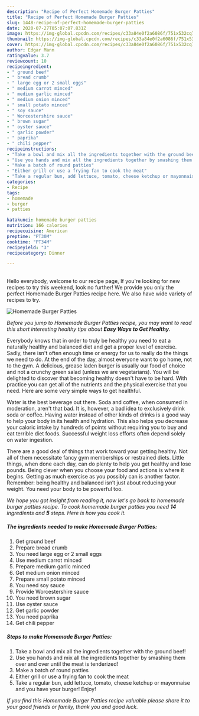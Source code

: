 ```yaml
---
description: "Recipe of Perfect Homemade Burger Patties"
title: "Recipe of Perfect Homemade Burger Patties"
slug: 1448-recipe-of-perfect-homemade-burger-patties
date: 2020-07-27T05:07:07.831Z
image: https://img-global.cpcdn.com/recipes/c33a84e0f2a6086f/751x532cq70/homemade-burger-patties-recipe-main-photo.jpg
thumbnail: https://img-global.cpcdn.com/recipes/c33a84e0f2a6086f/751x532cq70/homemade-burger-patties-recipe-main-photo.jpg
cover: https://img-global.cpcdn.com/recipes/c33a84e0f2a6086f/751x532cq70/homemade-burger-patties-recipe-main-photo.jpg
author: Edgar Mann
ratingvalue: 3.7
reviewcount: 10
recipeingredient:
- " ground beef"
- " bread crumb"
- " large egg or 2 small eggs"
- " medium carrot minced"
- " medium garlic minced"
- " medium onion minced"
- " small potato minced"
- " soy sauce"
- " Worcestershire sauce"
- " brown sugar"
- " oyster sauce"
- " garlic powder"
- " paprika"
- " chili pepper"
recipeinstructions:
- "Take a bowl and mix all the ingredients together with the ground beef!"
- "Use you hands and mix all the ingredients together by smashing them over and over until the meat is tenderized!"
- "Make a batch of round patties"
- "Either grill or use a frying fan to cook the meat"
- "Take a regular bun, add lettuce, tomato, cheese ketchup or mayonnaise and you have your burger! Enjoy!"
categories:
- Recipe
tags:
- homemade
- burger
- patties

katakunci: homemade burger patties 
nutrition: 166 calories
recipecuisine: American
preptime: "PT30M"
cooktime: "PT34M"
recipeyield: "3"
recipecategory: Dinner

---
```

<br>
Hello everybody, welcome to our recipe page, If you're looking for new recipes to try this weekend, look no further! We provide you only the perfect Homemade Burger Patties recipe here. We also have wide variety of recipes to try.
<br>


![Homemade Burger Patties](https://img-global.cpcdn.com/recipes/c33a84e0f2a6086f/751x532cq70/homemade-burger-patties-recipe-main-photo.jpg)

<i>Before you jump to Homemade Burger Patties recipe, you may want to read this short interesting healthy tips about <strong>Easy Ways to Get Healthy</strong>.</i>

Everybody knows that in order to truly be healthy you need to eat a naturally healthy and balanced diet and get a proper level of exercise. Sadly, there isn't often enough time or energy for us to really do the things we need to do. At the end of the day, almost everyone want to go home, not to the gym. A delicious, grease laden burger is usually our food of choice and not a crunchy green salad (unless we are vegetarians). You will be delighted to discover that becoming healthy doesn't have to be hard. With practice you can get all of the nutrients and the physical exercise that you need. Here are some very simple ways to get healthful.

Water is the best beverage out there. Soda and coffee, when consumed in moderation, aren't that bad. It is, however, a bad idea to exclusively drink soda or coffee. Having water instead of other kinds of drinks is a good way to help your body in its health and hydration. This also helps you decrease your caloric intake by hundreds of points without requiring you to buy and eat terrible diet foods. Successful weight loss efforts often depend solely on water ingestion.

There are a good deal of things that work toward your getting healthy. Not all of them necessitate fancy gym memberships or restrained diets. Little things, when done each day, can do plenty to help you get healthy and lose pounds. Being clever when you choose your food and actions is where it begins. Getting as much exercise as you possibly can is another factor. Remember: being healthy and balanced isn’t just about reducing your weight. You need your body to be powerful too. 


<i>We hope you got insight from reading it, now let's go back to homemade burger patties recipe. To cook homemade burger patties you need <strong>14</strong> ingredients and <strong>5</strong> steps. Here is how you cook it.
</i>

##### The ingredients needed to make Homemade Burger Patties:

1. Get  ground beef
1. Prepare  bread crumb
1. You need  large egg or 2 small eggs
1. Use  medium carrot minced
1. Prepare  medium garlic minced
1. Get  medium onion minced
1. Prepare  small potato minced
1. You need  soy sauce
1. Provide  Worcestershire sauce
1. You need  brown sugar
1. Use  oyster sauce
1. Get  garlic powder
1. You need  paprika
1. Get  chili pepper


##### Steps to make Homemade Burger Patties:

1. Take a bowl and mix all the ingredients together with the ground beef!
1. Use you hands and mix all the ingredients together by smashing them over and over until the meat is tenderized!
1. Make a batch of round patties
1. Either grill or use a frying fan to cook the meat
1. Take a regular bun, add lettuce, tomato, cheese ketchup or mayonnaise and you have your burger! Enjoy!


<i>If you find this Homemade Burger Patties recipe valuable please share it to your good friends or family, thank you and good luck.</i>
